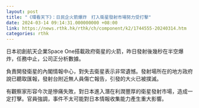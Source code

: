 ```yaml
---
layout: post
title: "《環看天下》：日民企火箭爆炸　打入衛星發射市場努力受打擊"
date: 2024-03-14 09:14:31.000000000 +08:00
link: https://news.rthk.hk/rthk/ch/component/k2/1744555-20240314.htm
categories: rthk
---
```


日本初創航天企業Space One搭載政府衛星的火箭，昨日發射後幾秒在半空爆炸，任務中止，公司正分析數據。

負責開發衛星的內閣情報中心，對失去衛星表示非常遺憾。發射場所在的地方政府說已聽取匯報，發射台附近無人員傷亡報告，引發的大火已被撲滅。

有觀察家形容今次是慘痛失敗，對日本進入潛在利潤豐厚的衛星發射市場，造成一定打擊。官員強調，事件不太可能對日本情報收集能力產生重大影響。
